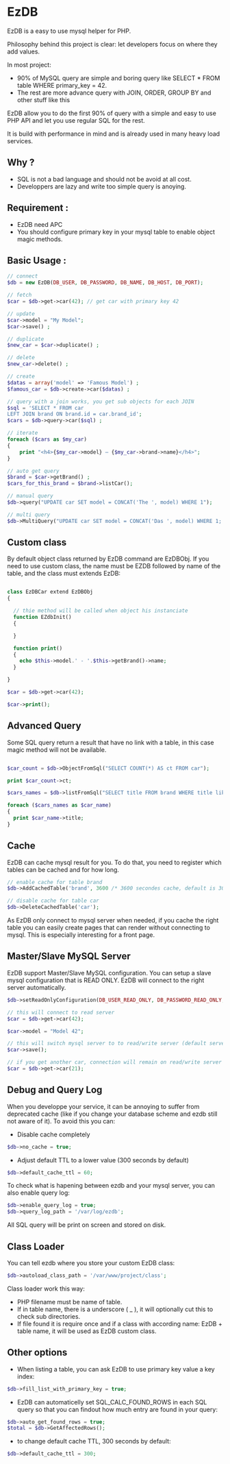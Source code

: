 EzDB
====

EzDB is a easy to use mysql helper for PHP.

Philosophy behind this project is clear: let developers focus on where they add values.

In most project:
 - 90% of MySQL query are simple and boring query like SELECT * FROM table WHERE primary_key = 42.
 - The rest are more advance query with JOIN, ORDER, GROUP BY and other stuff like this

EzDB allow you to do the first 90% of query with a simple and easy to use PHP API and let you use regular SQL for the rest.

It is build with performance in mind and is already used in many heavy load services.

Why ?
-------

 - SQL is not a bad language and should not be avoid at all cost.
 - Developpers are lazy and write too simple query is anoying.

Requirement :
-------

 - EzDB need APC
 - You should configure primary key in your mysql table to enable object magic methods.

Basic Usage :
-------

```php
// connect
$db = new EzDB(DB_USER, DB_PASSWORD, DB_NAME, DB_HOST, DB_PORT);

// fetch
$car = $db->get->car(42); // get car with primary key 42

// update
$car->model = "My Model";
$car->save() ;

// duplicate
$new_car = $car->duplicate() ;

// delete
$new_car->delete() ; 

// create
$datas = array('model' => 'Famous Model') ;
$famous_car = $db->create->car($datas) ;

// query with a join works, you get sub objects for each JOIN
$sql = 'SELECT * FROM car
LEFT JOIN brand ON brand.id = car.brand_id';
$cars = $db->query->car($sql) ;

// iterate
foreach ($cars as $my_car)
{
	print "<h4>{$my_car->model} – {$my_car->brand->name}</h4>";
}

// auto get query
$brand = $car->getBrand() ;
$cars_for_this_brand = $brand->listCar();

// manual query
$db->query("UPDATE car SET model = CONCAT('The ', model) WHERE 1");

// multi query
$db->MultiQuery("UPDATE car SET model = CONCAT('Das ', model) WHERE 1; UPDATE car SET model = CONCAT('Le ', model) WHERE 1");
```

Custom class
-------

By default object class returned by EzDB command are EzDBObj. If you need to use custom class, the name must be EZDB followed by name of the table, and the class must extends EzDB:

```php

class EzDBCar extend EzDBObj
{

  // thie method will be called when object his instanciate
  function EZdbInit()
  {

  }

  function print()
  {
    echo $this->model.' - '.$this->getBrand()->name;
  }

}

$car = $db->get->car(42);

$car->print();
```

Advanced Query
-------

Some SQL query return a result that have no link with a table, in this case magic method will not be available.

```php

$car_count = $db->ObjectFromSql("SELECT COUNT(*) AS ct FROM car");

print $car_count->ct;

$cars_names = $db->listFromSql("SELECT title FROM brand WHERE title like 'p%' ORDER BY title");

foreach ($cars_names as $car_name)
{
  print $car_name->title;
}
```

Cache
-------

EzDB can cache mysql result for you. To do that, you need to register which tables can be cached and for how long.

```php
// enable cache for table brand 
$db->AddCachedTable('brand', 3600 /* 3600 secondes cache, default is 300 */);

// disable cache for table car 
$db->DeleteCachedTable('car');
```

As EzDB only connect to mysql server when needed, if you cache the right table you can easily create pages that can render without connecting to mysql. This is especially interesting for a front page.

Master/Slave MySQL Server
-------

EzDB support Master/Slave MySQL configuration. You can setup a slave mysql configuration that is READ ONLY. EzDB will connect to the right server automatically.

```php
$db->setReadOnlyConfiguration(DB_USER_READ_ONLY, DB_PASSWORD_READ_ONLY, DB_NAME_READ_ONLY, DB_HOST_READ_ONLY, DB_PORT_READ_ONLY);

// this will connect to read server
$car = $db->get->car(42);

$car->model = "Model 42";

// this will switch mysql server to to read/write server (default server)
$car->save();

// if you get another car, connection will remain on read/write server
$car = $db->get->car(21);

```

Debug and Query Log
-------

When you developpe your service, it can be annoying to suffer from deprecated cache (like if you change your database scheme and ezdb still not aware of it).
To avoid this you can:
 - Disable cache completely
```php
$db->no_cache = true;
```
 - Adjust default TTL to a lower value (300 seconds by default)
```php
$db->default_cache_ttl = 60;
```

To check what is hapening between ezdb and your mysql server, you can also enable query log:
```php
$db->enable_query_log = true;
$db->query_log_path = '/var/log/ezdb';
```

All SQL query will be print on screen and stored on disk.

Class Loader
-------

You can tell ezdb where you store your custom EzDB class:
```php
$db->autoload_class_path = '/var/www/project/class';
```
Class loader work this way:
 - PHP filename must be name of table.
 - If in table name, there is a underscore ( _ ), it will optionally cut this to check sub directories.
 - If file found it is require once and if a class with according name: EzDB + table name, it will be used as EzDB custom class.

Other options
-------
 - When listing a table, you can ask EzDB to use primary key value a key index:
```php
$db->fill_list_with_primary_key = true;
```
 - EzDB can automaticelly set SQL_CALC_FOUND_ROWS in each SQL query so that you can findout how much entry are found in your query:
```php
$db->auto_get_found_rows = true;
$total = $db->GetAffectedRows();
```
- to change default cache TTL, 300 seconds by default:
```php
$db->default_cache_ttl = 300;
```
